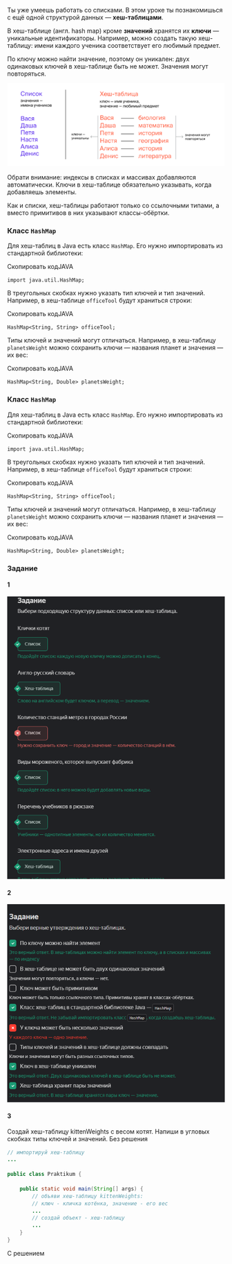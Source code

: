 Ты уже умеешь работать со списками. В этом уроке ты познакомишься с ещё одной структурой данных — **хеш-таблицами**.

В хеш-таблице (англ. hash map) кроме **значений** хранятся их **ключи** — уникальные идентификаторы. Например, можно создать такую хеш-таблицу: имени каждого ученика соответствует его любимый предмет.

По ключу можно найти значение, поэтому он уникален: двух одинаковых ключей в хеш-таблице быть не может. Значения могут повторяться.

![img_3.png](img%2Fimg_3.png)

Обрати внимание: индексы в списках и массивах добавляются автоматически. Ключи в хеш-таблице обязательно указывать, когда добавляешь элементы.

Как и списки, хеш-таблицы работают только со ссылочными типами, а вместо примитивов в них указывают классы-обёртки.

### Класс `HashMap`

Для хеш-таблиц в Java есть класс `HashMap`. Его нужно импортировать из стандартной библиотеки:

Скопировать кодJAVA

```
import java.util.HashMap; 
```

В треугольных скобках нужно указать тип ключей и тип значений. Например, в хеш-таблице `officeTool` будут храниться строки:

Скопировать кодJAVA

```
HashMap<String, String> officeTool;   
```

Типы ключей и значений могут отличаться. Например, в хеш-таблицу `planetsWeight` можно сохранить ключи — названия планет и значения — их вес:

Скопировать кодJAVA

```
HashMap<String, Double> planetsWeight; 
```

### Класс `HashMap`

Для хеш-таблиц в Java есть класс `HashMap`. Его нужно импортировать из стандартной библиотеки:

Скопировать кодJAVA

```
import java.util.HashMap; 
```

В треугольных скобках нужно указать тип ключей и тип значений. Например, в хеш-таблице `officeTool` будут храниться строки:

Скопировать кодJAVA

```
HashMap<String, String> officeTool;   
```

Типы ключей и значений могут отличаться. Например, в хеш-таблицу `planetsWeight` можно сохранить ключи — названия планет и значения — их вес:

Скопировать кодJAVA

```
HashMap<String, Double> planetsWeight; 
```

### Задание
#### 1 
![img_4.png](img%2Fimg_4.png)

#### 2
![img_5.png](img%2Fimg_5.png)

#### 3
Создай хеш-таблицу kittenWeights с весом котят. Напиши в угловых скобках типы ключей и значений.
Без решения
```java
// импортируй хеш-таблицу
...

public class Praktikum {

    public static void main(String[] args) {
        // объяви хеш-таблицу kittenWeights: 
		// ключ - кличка котёнка, значение - его вес
        ...
        // создай объект - хеш-таблицу
        ...
    }
}
```

С решением
```java

```